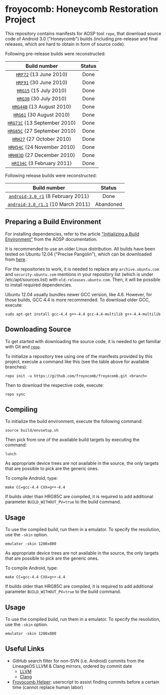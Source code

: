 froyocomb: Honeycomb Restoration Project 
===========

This repository contains manifests for AOSP tool `repo`, that download source code of Android 3.0 ("Honeycomb") builds (including pre-release and final releases, which are hard to obtain in form of source code). 

Following pre-release builds were reconstructed:

| Build number                              | Status           |
| :---:                                     |   :---:          |
| [`HRF72`] (13 June 2010)                 | Done             |
| [`HRF91`] (30 June 2010)                 | Done             |
| [`HRG15`] (15 July 2010)                 | Done             |
| [`HRG30`] (30 July 2010)                 | Done             |
| [`HRG44B`] (13 August 2010)              | Done             |
| [`HRG61`] (30 August 2010)               | Done             |
| [`HRG71C`] (13 September 2010)           | Done             |
| [`HRG85C`] (27 September 2010)           | Done             |
| [`HRH27`] (27 October 2010)              | Done             |
| [`HRH54C`] (24 November 2010)            | Done             |
| [`HRH83D`] (27 December 2010)            | Done             |
| [`HRI34C`] (3 February 2011)             | Done             |

Following release builds were reconstructed:

| Build number                              | Status           |
| :---:                                     |   :---:          |
| [`android-3.0_r1`] (8 February 2011)      | Done             |
| [`android-3.0_r1.1`] (10 March 2011)      | Abandoned        |

[`HRF72`]:  https://github.com/froyocomb/froyocomb/tree/HRF72
[`HRF91`]:  https://github.com/froyocomb/froyocomb/tree/HRF91
[`HRG15`]:  https://github.com/froyocomb/froyocomb/tree/HRG15
[`HRG30`]:  https://github.com/froyocomb/froyocomb/tree/HRG30
[`HRG44B`]: https://github.com/froyocomb/froyocomb/tree/HRG44B
[`HRG61`]:  https://github.com/froyocomb/froyocomb/tree/HRG61
[`HRG71C`]: https://github.com/froyocomb/froyocomb/tree/HRG71C
[`HRG85C`]: https://github.com/froyocomb/froyocomb/tree/HRG85C
[`HRH27`]:  https://github.com/froyocomb/froyocomb/tree/HRH27
[`HRH54C`]: https://github.com/froyocomb/froyocomb/tree/HRH54C
[`HRH83D`]: https://github.com/froyocomb/froyocomb/tree/HRH83D
[`HRI34C`]: https://github.com/froyocomb/froyocomb/tree/HRI34C
[`android-3.0_r1`]:  https://github.com/froyocomb/froyocomb/tree/android-3.0_r1
[`android-3.0_r1.1`]:  https://github.com/froyocomb/froyocomb/tree/android-3.0_r1.1


Preparing a Build Environment
-----------------

For installing dependencies, refer to the article ["Initializing a Build Environment"](https://web.archive.org/web/20140208084633/http://source.android.com/source/initializing.html) from the AOSP documentation. 

It is recommended to use an older Linux distribution. All builds have been tested on Ubuntu 12.04 ("Precise Pangolin"), which can be downloaded from [here](https://old-releases.ubuntu.com/releases/12.04/ubuntu-12.04.5-desktop-amd64.iso). 

For the repositories to work, it is needed to replace any `archive.ubuntu.com` and `security.ubuntu.com` mentions in your repository list (which is under /etc/apt/sources.list) with `old-releases.ubuntu.com`. Then, it will be possible to install required dependencies.

Ubuntu 12.04 usually bundles newer GCC version, like 4.6. However, for those builds, GCC 4.4 is more recommended. To download older GCC, execute:

    sudo apt-get install gcc-4.4 g++-4.4 gcc-4.4-multilib g++-4.4-multilib  

Downloading Source
------------------

To get started with downloading the source code, it is needed to get familiar with Git and [`repo`](https://source.android.com/docs/setup/reference/repo).

To initialize a repository tree using one of the manifests provided by this project, execute a command like this (see the table above for available branches):

    repo init -u https://github.com/froyocomb/froyocomb.git <branch>

Then to download the respective code, execute:

    repo sync

Compiling
---------

To initialize the build environment, execute the following command:

    source build/envsetup.sh

Then pick from one of the available build targets by executing the command:

    lunch
	
As appropriate device trees are not available in the source, the only targets that are possible to pick are the generic ones. 

To compile Android, type:

    make CC=gcc-4.4 CXX=g++-4.4
	
If builds older than HRG85C are compiled, it is required to add additional parameter `BUILD_WITHOUT_PV=true` to the build command.

Usage
-----

To use the compiled build, run them in a emulator. To specify the resolution, use the `-skin` option.

    emulator -skin 1280x800



As appropriate device trees are not available in the source, the only targets that are possible to pick are the generic ones. 

To compile Android, type:

    make CC=gcc-4.4 CXX=g++-4.4
	
If builds older than HRG85C are compiled, it is required to add additional parameter `BUILD_WITHOUT_PV=true` to the build command.

Usage
-----

To use the compiled build, run them in a emulator. To specify the resolution, use the `-skin` option.

    emulator -skin 1280x800

Useful Links
------------

* GitHub search filter for non-SVN (i.e. Android) commits from the LineageOS LLVM & Clang mirrors, ordered by commit date
  * [LLVM](https://github.com/search?q=repo%3ALineageOS%2Fandroid_external_llvm+NOT+%22git-svn-id%3A%22&type=commits&s=committer-date&o=asc)
  * [Clang](https://github.com/search?q=repo%3ALineageOS%2Fandroid_external_clang+NOT+%22git-svn-id%3A%22&type=commits&s=committer-date&o=asc)
* [Froyocomb Helper](https://gist.github.com/Dobby233Liu/c55c1e9c816facd153eeb19e386f53fd): userscript to assist finding commits before a certain time (cannot replace human labor)




	
	
